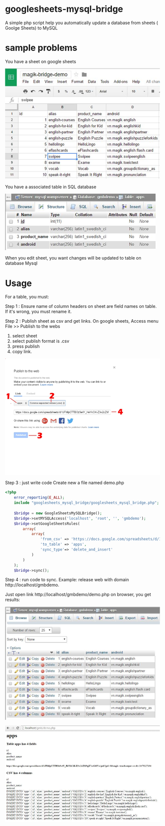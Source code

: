 # googlesheets-mysql-bridge
A simple php script help you automatically update a database from sheets ( Goolge Sheets) to MySQL

# sample problems
You have a sheet on google sheets

![sheet](README_images/sheet.JPG)

You have a associated table in SQL database

![sheet](README_images/table.JPG)


When you edit sheet, you want changes will be updated to table on database Mysql


# Usage

For a table, you must: 

Step 1 : Ensure name of column headers on sheet are field names on table. If it's wrong, you must rename it.

Step 2 : Publish sheet as csv and get links.
On google sheets, Access menu File >> Publish to the webs
1. select sheet 
2. select publish format is .csv
3. press publish
4. copy link.

![sheet](README_images/publish.jpg)

Step 3 : just write code
Create new a file named demo.php
```php
<?php
	error_reporting(E_ALL);
	include "googlesheets_mysql_bridge/googlesheets_mysql_bridge.php";

	$bridge = new GoogleSheetsMySQLBridge();
	$bridge->setMYSQLAccess('localhost', 'root', '', 'gmbdemo');
	$bridge->setGoogleSheetsRules(
		array(
			array(
				'from_csv' => 'https://docs.google.com/spreadsheets/d/1JFhllpCTTBOz9e4Y_HeYkCiK-Z3w2cZM9gZ7eoGblVw/pub?gid=0&single=true&output=csv',
				'to_table' => 'apps',
				'sync_type'=> 'delete_and_insert'
			)
		)
	);
	$bridge->sync();
```
Step 4 : run code to sync.
Example: release web with domain http://localhost/gmbdemo.

Just open link http://localhost/gmbdemo/demo.php on browser, you get results:

![sheet](README_images/table_result.JPG)

![sheet](README_images/result_output.JPG)
